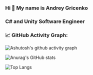 ### Hi 👋 My name is Andrey Gricenko

### C# and Unity Software Engineer

### 📈 GitHub Activity Graph:
![Ashutosh's github activity graph](https://github-readme-activity-graph.vercel.app/graph?username=gritsenkoandrey&theme=xcode)

![Anurag's GitHub stats](https://github-readme-stats.vercel.app/api?username=gritsenkoandrey&show_icons=true&theme=dark#gh-dark-mode-only)

![Top Langs](https://github-readme-stats.vercel.app/api/top-langs/?username=gritsenkoandrey&hide_progress=true)
